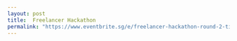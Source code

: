 ```yaml
---
layout: post
title:  Freelancer Hackathon
permalink: "https://www.eventbrite.sg/e/freelancer-hackathon-round-2-tickets-51132977111"
---
```

